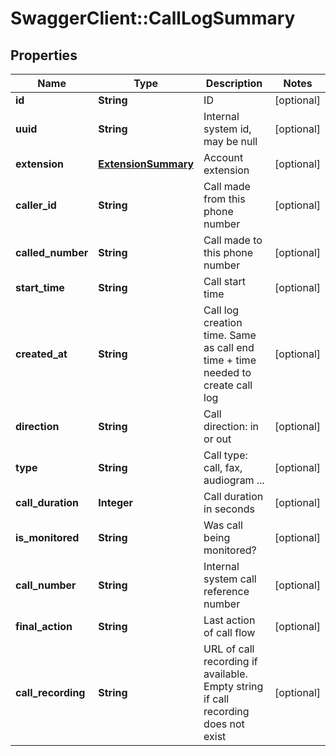 # SwaggerClient::CallLogSummary

## Properties
Name | Type | Description | Notes
------------ | ------------- | ------------- | -------------
**id** | **String** | ID | [optional] 
**uuid** | **String** | Internal system id, may be null | [optional] 
**extension** | [**ExtensionSummary**](ExtensionSummary.md) | Account extension | [optional] 
**caller_id** | **String** | Call made from this phone number | [optional] 
**called_number** | **String** | Call made to this phone number | [optional] 
**start_time** | **String** | Call start time | [optional] 
**created_at** | **String** | Call log creation time. Same as call end time + time needed to create call log | [optional] 
**direction** | **String** | Call direction: in or out | [optional] 
**type** | **String** | Call type: call, fax, audiogram ... | [optional] 
**call_duration** | **Integer** | Call duration in seconds | [optional] 
**is_monitored** | **String** | Was call being monitored? | [optional] 
**call_number** | **String** | Internal system call reference number | [optional] 
**final_action** | **String** | Last action of call flow | [optional] 
**call_recording** | **String** | URL of call recording if available. Empty string if call recording does not exist | [optional] 


